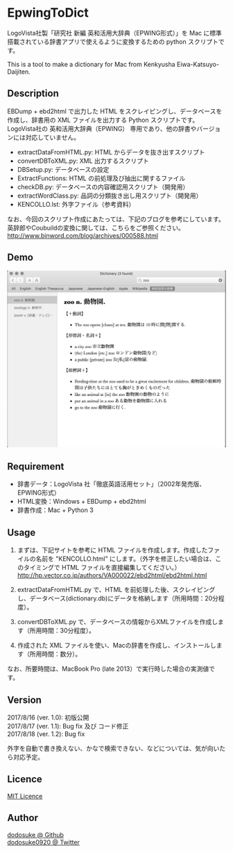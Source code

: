 # EpwingToDict
LogoVista社製「研究社 新編 英和活用大辞典（EPWING形式）」を Mac に標準搭載されている辞書アプリで使えるように変換するための python スクリプトです。  

This is a tool to make a dictionary for Mac from Kenkyusha Eiwa-Katsuyo-Daijiten.

## Description
EBDump + ebd2html で出力した HTML をスクレイピングし、データベースを作成し、辞書用の XML ファイルを出力する Python スクリプトです。
LogoVista社の 英和活用大辞典（EPWING） 専用であり、他の辞書やバージョンには対応していません。
* extractDataFromHTML.py: HTML からデータを抜き出すスクリプト
* convertDBToXML.py: XML 出力するスクリプト
* DBSetup.py: データベースの設定
* ExtractFunctions: HTML の前処理及び抽出に関するファイル
* checkDB.py: データベースの内容確認用スクリプト（開発用）
* extractWordClass.py: 品詞の分類抜き出し用スクリプト（開発用）
* KENCOLLO.lst: 外字ファイル（参考資料）

なお、今回のスクリプト作成にあたっては、下記のブログを参考にしています。英辞郎やCoubuildの変換に関しては、こちらをご参照ください。  
http://www.binword.com/blog/archives/000588.html

## Demo
![Demo](https://github.com/dodosuke/EpwingToDict/blob/master/demo.png)

## Requirement
* 辞書データ：LogoVista 社「徹底英語活用セット」（2002年発売版、EPWING形式）
* HTML変換：Windows + EBDump + ebd2html
* 辞書作成：Mac + Python 3

## Usage
1. まずは、下記サイトを参考に HTML ファイルを作成します。作成したファイルの名前を "KENCOLLO.html" にします。（外字を修正したい場合は、このタイミングで HTML ファイルを直接編集してください。）
http://hp.vector.co.jp/authors/VA000022/ebd2html/ebd2html.html

2. extractDataFromHTML.py で、HTML を前処理した後、スクレイピングし、データベース(dictionary.db)にデータを格納します（所用時間：20分程度）。

3. convertDBToXML.py で、データベースの情報からXMLファイルを作成します（所用時間：30分程度）。

4. 作成された XML ファイルを使い、Macの辞書を作成し、インストールします（所用時間：数分）。

なお、所要時間は、MacBook Pro (late 2013）で実行時した場合の実測値です。

## Version
2017/8/16 (ver. 1.0): 初版公開  
2017/8/17 (ver. 1.1): Bug fix 及び コード修正  
2017/8/18 (ver. 1.2): Bug fix

外字を自動で書き換えない、かなで検索できない、などについては、気が向いたら対応予定。

## Licence
[MIT Licence](https://github.com/dodosuke/EpwingToDict/LICENCE)

## Author
[dodosuke @ Github](https://github.com/dodosuke)  
[dodosuke0920 @ Twitter](https://twitter.com/dodosuke0920)
